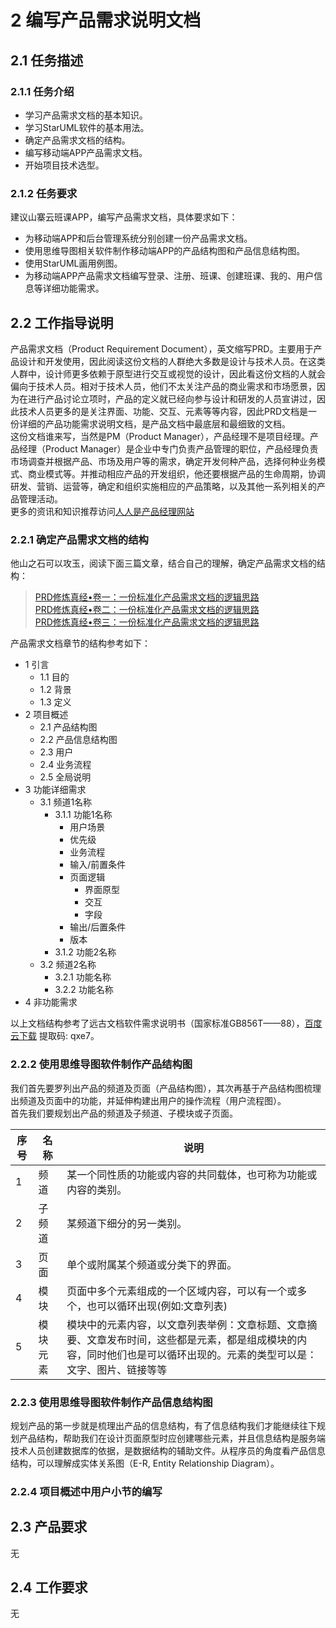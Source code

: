 # 2 编写产品需求说明文档

## 2.1 任务描述

### 2.1.1 任务介绍

- 学习产品需求文档的基本知识。
- 学习StarUML软件的基本用法。
- 确定产品需求文档的结构。
- 编写移动端APP产品需求文档。
- 开始项目技术选型。

### 2.1.2 任务要求

建议山寨云班课APP，编写产品需求文档，具体要求如下： 

- 为移动端APP和后台管理系统分别创建一份产品需求文档。
- 使用思维导图相关软件制作移动端APP的产品结构图和产品信息结构图。
- 使用StarUML画用例图。
- 为移动端APP产品需求文档编写登录、注册、班课、创建班课、我的、用户信息等详细功能需求。

## 2.2 工作指导说明

产品需求文档（Product Requirement Document），英文缩写PRD。主要用于产品设计和开发使用，因此阅读这份文档的人群绝大多数是设计与技术人员。在这类人群中，设计师更多依赖于原型进行交互或视觉的设计，因此看这份文档的人就会偏向于技术人员。相对于技术人员，他们不太关注产品的商业需求和市场愿景，因为在进行产品讨论立项时，产品的定义就已经向参与设计和研发的人员宣讲过，因此技术人员更多的是关注界面、功能、交互、元素等等内容，因此PRD文档是一份详细的产品功能需求说明文档，是产品文档中最底层和最细致的文档。  
这份文档谁来写，当然是PM（Product Manager），产品经理不是项目经理。产品经理（Product Manager）是企业中专门负责产品管理的职位，产品经理负责市场调查并根据产品、市场及用户等的需求，确定开发何种产品，选择何种业务模式、商业模式等。并推动相应产品的开发组织，他还要根据产品的生命周期，协调研发、营销、运营等，确定和组织实施相应的产品策略，以及其他一系列相关的产品管理活动。  
更多的资讯和知识推荐访问[人人是产品经理网站](www.woshipm)

### 2.2.1 确定产品需求文档的结构

他山之石可以攻玉，阅读下面三篇文章，结合自己的理解，确定产品需求文档的结构：  
>[PRD修炼真经•卷一：一份标准化产品需求文档的逻辑思路](http://www.woshipm.com/pmd/964608.html)  
>[PRD修炼真经•卷二：一份标准化产品需求文档的逻辑思路](http://www.woshipm.com/pmd/975660.html)  
>[PRD修炼真经•卷三：一份标准化产品需求文档的逻辑思路](http://www.woshipm.com/pd/987549.html)  

产品需求文档章节的结构参考如下：

- 1 引言
    - 1.1 目的
    - 1.2 背景
    - 1.3 定义
- 2 项目概述
    - 2.1 产品结构图
    - 2.2 产品信息结构图
    - 2.3 用户
    - 2.4 业务流程
    - 2.5 全局说明
- 3 功能详细需求
    - 3.1 频道1名称
        - 3.1.1 功能1名称 
            -  用户场景
            -  优先级
            -  业务流程
            -  输入/前置条件
            -  页面逻辑
                -  界面原型
                -  交互
                -  字段
            - 输出/后置条件
            - 版本
        - 3.1.2 功能2名称
    - 3.2 频道2名称
        - 3.2.1 功能名称
        - 3.2.2 功能名称
- 4 非功能需求

以上文档结构参考了远古文档软件需求说明书（国家标准GB856T——88），[百度云下载](https://pan.baidu.com/s/1j4U7PmsCAdSUnPkLWj9CrA)  提取码: qxe7。

### 2.2.2 使用思维导图软件制作产品结构图

我们首先要罗列出产品的频道及页面（产品结构图），其次再基于产品结构图梳理出频道及页面中的功能，并延伸构建出用户的操作流程（用户流程图）。  
首先我们要规划出产品的频道及子频道、子模块或子页面。

序号 | 名称 | 说明
---|---|---
1 | 频道 | 某一个同性质的功能或内容的共同载体，也可称为功能或内容的类别。
2 | 子频道 | 某频道下细分的另一类别。
3 | 页面 | 单个或附属某个频道或分类下的界面。
4 | 模块 | 页面中多个元素组成的一个区域内容，可以有一个或多个，也可以循环出现(例如:文章列表)
5 | 模块元素 | 模块中的元素内容，以文章列表举例：文章标题、文章摘要、文章发布时间，这些都是元素，都是组成模块的内容，同时他们也是可以循环出现的。元素的类型可以是：文字、图片、链接等等

### 2.2.3 使用思维导图软件制作产品信息结构图

规划产品的第一步就是梳理出产品的信息结构，有了信息结构我们才能继续往下规划产品结构，帮助我们在设计页面原型时应创建哪些元素，并且信息结构是服务端技术人员创建数据库的依据，是数据结构的辅助文件。从程序员的角度看产品信息结构，可以理解成实体关系图（E-R, Entity Relationship Diagram）。  

### 2.2.4 项目概述中用户小节的编写



## 2.3 产品要求

无

## 2.4 工作要求

无
